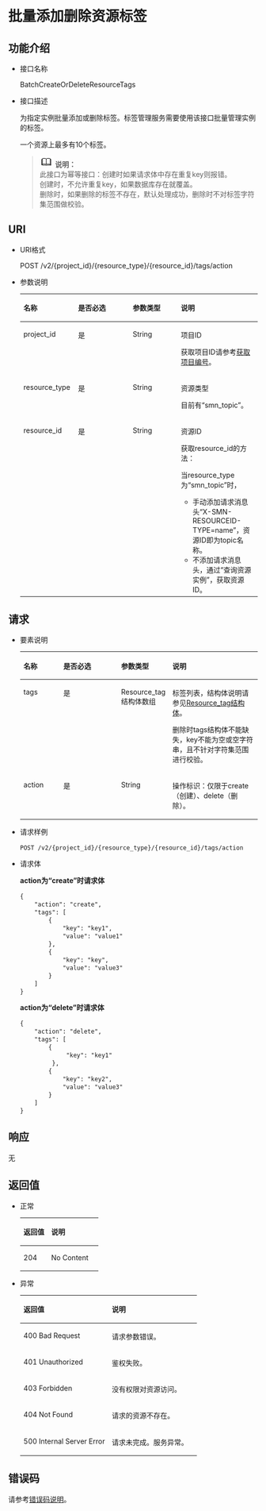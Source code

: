 # 批量添加删除资源标签<a name="ZH-CN_TOPIC_0105885508"></a>

## 功能介绍<a name="section11166154101819"></a>

-   接口名称

    BatchCreateOrDeleteResourceTags

-   接口描述

    为指定实例批量添加或删除标签。标签管理服务需要使用该接口批量管理实例的标签。

    一个资源上最多有10个标签。

    >![](public_sys-resources/icon-note.gif) **说明：**   
    >此接口为幂等接口：创建时如果请求体中存在重复key则报错。  
    >创建时，不允许重复key，如果数据库存在就覆盖。  
    >删除时，如果删除的标签不存在，默认处理成功，删除时不对标签字符集范围做校验。  


## URI<a name="section171812054161811"></a>

-   URI格式

    POST /v2/\{project\_id\}/\{resource\_type\}/\{resource\_id\}/tags/action

-   参数说明

    <a name="table4181105410187"></a>
    <table><thead align="left"><tr id="row9634205461818"><th class="cellrowborder" valign="top" width="22.972297229722972%" id="mcps1.1.5.1.1"><p id="p13634105451820"><a name="p13634105451820"></a><a name="p13634105451820"></a>名称</p>
    </th>
    <th class="cellrowborder" valign="top" width="22.972297229722972%" id="mcps1.1.5.1.2"><p id="p9634155461818"><a name="p9634155461818"></a><a name="p9634155461818"></a>是否必选</p>
    </th>
    <th class="cellrowborder" valign="top" width="20.27202720272027%" id="mcps1.1.5.1.3"><p id="p176342054151820"><a name="p176342054151820"></a><a name="p176342054151820"></a>参数类型</p>
    </th>
    <th class="cellrowborder" valign="top" width="33.78337833783379%" id="mcps1.1.5.1.4"><p id="p8634185410184"><a name="p8634185410184"></a><a name="p8634185410184"></a>说明</p>
    </th>
    </tr>
    </thead>
    <tbody><tr id="row863485461812"><td class="cellrowborder" valign="top" width="22.972297229722972%" headers="mcps1.1.5.1.1 "><p id="p15634154191818"><a name="p15634154191818"></a><a name="p15634154191818"></a>project_id</p>
    </td>
    <td class="cellrowborder" valign="top" width="22.972297229722972%" headers="mcps1.1.5.1.2 "><p id="p36341354151815"><a name="p36341354151815"></a><a name="p36341354151815"></a>是</p>
    </td>
    <td class="cellrowborder" valign="top" width="20.27202720272027%" headers="mcps1.1.5.1.3 "><p id="p196341954171820"><a name="p196341954171820"></a><a name="p196341954171820"></a>String</p>
    </td>
    <td class="cellrowborder" valign="top" width="33.78337833783379%" headers="mcps1.1.5.1.4 "><p id="p11634105415185"><a name="p11634105415185"></a><a name="p11634105415185"></a>项目ID</p>
    <p id="p118812918506"><a name="p118812918506"></a><a name="p118812918506"></a>获取项目ID请参考<a href="获取项目编号.md">获取项目编号</a>。</p>
    </td>
    </tr>
    <tr id="row1563419545185"><td class="cellrowborder" valign="top" width="22.972297229722972%" headers="mcps1.1.5.1.1 "><p id="p99531421797"><a name="p99531421797"></a><a name="p99531421797"></a>resource_type</p>
    </td>
    <td class="cellrowborder" valign="top" width="22.972297229722972%" headers="mcps1.1.5.1.2 "><p id="p1495310421799"><a name="p1495310421799"></a><a name="p1495310421799"></a>是</p>
    </td>
    <td class="cellrowborder" valign="top" width="20.27202720272027%" headers="mcps1.1.5.1.3 "><p id="p149531342296"><a name="p149531342296"></a><a name="p149531342296"></a>String</p>
    </td>
    <td class="cellrowborder" valign="top" width="33.78337833783379%" headers="mcps1.1.5.1.4 "><p id="p52661238184213"><a name="p52661238184213"></a><a name="p52661238184213"></a>资源类型</p>
    <p id="p278251314214"><a name="p278251314214"></a><a name="p278251314214"></a>目前有“smn_topic”。</p>
    </td>
    </tr>
    <tr id="row6634254101816"><td class="cellrowborder" valign="top" width="22.972297229722972%" headers="mcps1.1.5.1.1 "><p id="p1363485413187"><a name="p1363485413187"></a><a name="p1363485413187"></a>resource_id</p>
    </td>
    <td class="cellrowborder" valign="top" width="22.972297229722972%" headers="mcps1.1.5.1.2 "><p id="p463417547182"><a name="p463417547182"></a><a name="p463417547182"></a>是</p>
    </td>
    <td class="cellrowborder" valign="top" width="20.27202720272027%" headers="mcps1.1.5.1.3 "><p id="p7634195417180"><a name="p7634195417180"></a><a name="p7634195417180"></a>String</p>
    </td>
    <td class="cellrowborder" valign="top" width="33.78337833783379%" headers="mcps1.1.5.1.4 "><p id="p176341254201810"><a name="p176341254201810"></a><a name="p176341254201810"></a>资源ID</p>
    <p id="p57491711103514"><a name="p57491711103514"></a><a name="p57491711103514"></a>获取resource_id的方法：</p>
    <div class="p" id="p97231448144412"><a name="p97231448144412"></a><a name="p97231448144412"></a>当resource_type为“smn_topic”时，<a name="ul1775517440443"></a><a name="ul1775517440443"></a><ul id="ul1775517440443"><li>手动添加请求消息头“X-SMN-RESOURCEID-TYPE=name”，资源ID即为topic名称。</li><li>不添加请求消息头，通过“查询资源实例”，获取资源ID。</li></ul>
    </div>
    </td>
    </tr>
    </tbody>
    </table>


## 请求<a name="section2197105410186"></a>

-   要素说明

    <a name="table4213165415189"></a>
    <table><thead align="left"><tr id="row16634145491814"><th class="cellrowborder" valign="top" width="16.88%" id="mcps1.1.5.1.1"><p id="p463435412187"><a name="p463435412187"></a><a name="p463435412187"></a>名称</p>
    </th>
    <th class="cellrowborder" valign="top" width="24.68%" id="mcps1.1.5.1.2"><p id="p16634054131814"><a name="p16634054131814"></a><a name="p16634054131814"></a>是否必选</p>
    </th>
    <th class="cellrowborder" valign="top" width="20.78%" id="mcps1.1.5.1.3"><p id="p9634155414185"><a name="p9634155414185"></a><a name="p9634155414185"></a>参数类型</p>
    </th>
    <th class="cellrowborder" valign="top" width="37.66%" id="mcps1.1.5.1.4"><p id="p2063413547181"><a name="p2063413547181"></a><a name="p2063413547181"></a>说明</p>
    </th>
    </tr>
    </thead>
    <tbody><tr id="row18634195431818"><td class="cellrowborder" valign="top" width="16.88%" headers="mcps1.1.5.1.1 "><p id="p156341354131810"><a name="p156341354131810"></a><a name="p156341354131810"></a>tags</p>
    </td>
    <td class="cellrowborder" valign="top" width="24.68%" headers="mcps1.1.5.1.2 "><p id="p763418543186"><a name="p763418543186"></a><a name="p763418543186"></a>是</p>
    </td>
    <td class="cellrowborder" valign="top" width="20.78%" headers="mcps1.1.5.1.3 "><p id="p563413548183"><a name="p563413548183"></a><a name="p563413548183"></a>Resource_tag结构体数组</p>
    </td>
    <td class="cellrowborder" valign="top" width="37.66%" headers="mcps1.1.5.1.4 "><p id="p7634654141810"><a name="p7634654141810"></a><a name="p7634654141810"></a>标签列表，结构体说明请参见<a href="Resource_tag结构体.md">Resource_tag结构体</a>。</p>
    <p id="p14459433554"><a name="p14459433554"></a><a name="p14459433554"></a>删除时tags结构体不能缺失，key不能为空或空字符串，且不针对字符集范围进行校验。</p>
    </td>
    </tr>
    <tr id="row1263445419182"><td class="cellrowborder" valign="top" width="16.88%" headers="mcps1.1.5.1.1 "><p id="p16341754191812"><a name="p16341754191812"></a><a name="p16341754191812"></a>action</p>
    </td>
    <td class="cellrowborder" valign="top" width="24.68%" headers="mcps1.1.5.1.2 "><p id="p363415545188"><a name="p363415545188"></a><a name="p363415545188"></a>是</p>
    </td>
    <td class="cellrowborder" valign="top" width="20.78%" headers="mcps1.1.5.1.3 "><p id="p176349545181"><a name="p176349545181"></a><a name="p176349545181"></a>String</p>
    </td>
    <td class="cellrowborder" valign="top" width="37.66%" headers="mcps1.1.5.1.4 "><p id="p186342054101815"><a name="p186342054101815"></a><a name="p186342054101815"></a>操作标识：仅限于create（创建）、delete（删除）。</p>
    </td>
    </tr>
    </tbody>
    </table>


-   请求样例

    ```
    POST /v2/{project_id}/{resource_type}/{resource_id}/tags/action
    ```


-   请求体

    **action为“create”时请求体**

    ```
    {
        "action": "create",
        "tags": [
            {
                "key": "key1",
                "value": "value1"
            },
            {
                "key": "key",
                "value": "value3"
            }
        ]
    }
    ```

    **action为“delete”时请求体**

    ```
    {
        "action": "delete",
        "tags": [
            {
                 "key": "key1"
             },
            {
                "key": "key2",
                "value": "value3"
            }
        ]
    }
    ```


## 响应<a name="section112591544183"></a>

无

## 返回值<a name="section10259185419185"></a>

-   正常

    <a name="table56484750195335"></a>
    <table><thead align="left"><tr id="row57491589195335"><th class="cellrowborder" valign="top" width="35.35%" id="mcps1.1.3.1.1"><p id="p26307160195335"><a name="p26307160195335"></a><a name="p26307160195335"></a>返回值</p>
    </th>
    <th class="cellrowborder" valign="top" width="64.64999999999999%" id="mcps1.1.3.1.2"><p id="p50505195195335"><a name="p50505195195335"></a><a name="p50505195195335"></a>说明</p>
    </th>
    </tr>
    </thead>
    <tbody><tr id="row1074452974212"><td class="cellrowborder" valign="top" width="35.35%" headers="mcps1.1.3.1.1 "><p id="p8745172944218"><a name="p8745172944218"></a><a name="p8745172944218"></a>204</p>
    </td>
    <td class="cellrowborder" valign="top" width="64.64999999999999%" headers="mcps1.1.3.1.2 "><p id="p18745112914212"><a name="p18745112914212"></a><a name="p18745112914212"></a>No Content</p>
    </td>
    </tr>
    </tbody>
    </table>


-   异常

    <a name="table59272457195335"></a>
    <table><thead align="left"><tr id="row50751459195335"><th class="cellrowborder" valign="top" width="50%" id="mcps1.1.3.1.1"><p id="p17227532195335"><a name="p17227532195335"></a><a name="p17227532195335"></a>返回值</p>
    </th>
    <th class="cellrowborder" valign="top" width="50%" id="mcps1.1.3.1.2"><p id="p53252821195335"><a name="p53252821195335"></a><a name="p53252821195335"></a>说明</p>
    </th>
    </tr>
    </thead>
    <tbody><tr id="row18511206195335"><td class="cellrowborder" valign="top" width="50%" headers="mcps1.1.3.1.1 "><p id="p23012712195335"><a name="p23012712195335"></a><a name="p23012712195335"></a>400 Bad Request</p>
    </td>
    <td class="cellrowborder" valign="top" width="50%" headers="mcps1.1.3.1.2 "><p id="p52090370195335"><a name="p52090370195335"></a><a name="p52090370195335"></a>请求参数错误。</p>
    </td>
    </tr>
    <tr id="row1071615458810"><td class="cellrowborder" valign="top" width="50%" headers="mcps1.1.3.1.1 "><p id="p8716124516810"><a name="p8716124516810"></a><a name="p8716124516810"></a>401 Unauthorized</p>
    </td>
    <td class="cellrowborder" valign="top" width="50%" headers="mcps1.1.3.1.2 "><p id="p191516591208"><a name="p191516591208"></a><a name="p191516591208"></a>鉴权失败。</p>
    </td>
    </tr>
    <tr id="row66160152195335"><td class="cellrowborder" valign="top" width="50%" headers="mcps1.1.3.1.1 "><p id="p57372106195335"><a name="p57372106195335"></a><a name="p57372106195335"></a>403 Forbidden</p>
    </td>
    <td class="cellrowborder" valign="top" width="50%" headers="mcps1.1.3.1.2 "><p id="p16629033195335"><a name="p16629033195335"></a><a name="p16629033195335"></a>没有权限对资源访问。</p>
    </td>
    </tr>
    <tr id="row15443572195335"><td class="cellrowborder" valign="top" width="50%" headers="mcps1.1.3.1.1 "><p id="p42969857195335"><a name="p42969857195335"></a><a name="p42969857195335"></a>404 Not Found</p>
    </td>
    <td class="cellrowborder" valign="top" width="50%" headers="mcps1.1.3.1.2 "><p id="p58006382195335"><a name="p58006382195335"></a><a name="p58006382195335"></a>请求的资源不存在。</p>
    </td>
    </tr>
    <tr id="row52295392195335"><td class="cellrowborder" valign="top" width="50%" headers="mcps1.1.3.1.1 "><p id="p8068353195335"><a name="p8068353195335"></a><a name="p8068353195335"></a>500 Internal Server Error</p>
    </td>
    <td class="cellrowborder" valign="top" width="50%" headers="mcps1.1.3.1.2 "><p id="p49556822195335"><a name="p49556822195335"></a><a name="p49556822195335"></a>请求未完成。服务异常。</p>
    </td>
    </tr>
    </tbody>
    </table>


## 错误码<a name="section73211020122511"></a>

请参考[错误码说明](错误码说明.md)。

